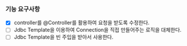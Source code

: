 ###  기능 요구사항

- [x] controller를 @Controller를 활용하여 요청을 받도록 수정한다.
- [ ] Jdbc Template을 이용하여 Connection을 직접 만들어주는 로직을 대체한다.
- [ ] Jdbc Template을 빈 주입을 받아서 사용한다.

